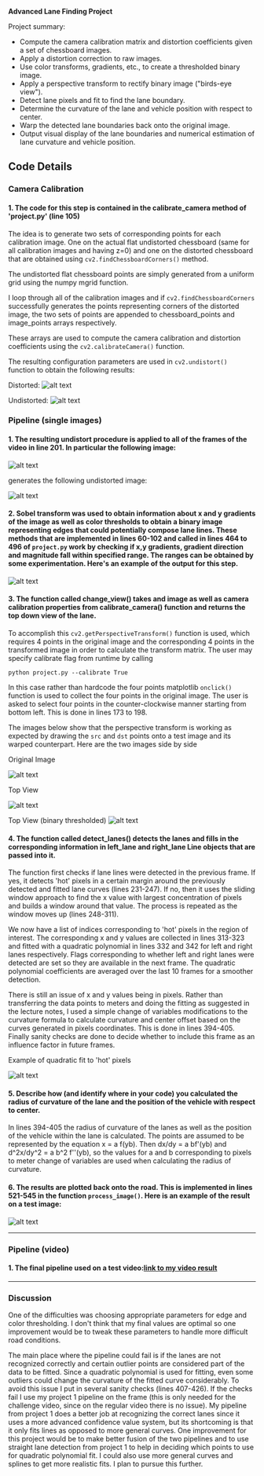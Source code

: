 **Advanced Lane Finding Project**

Project summary:

* Compute the camera calibration matrix and distortion coefficients given a set of chessboard images.
* Apply a distortion correction to raw images.
* Use color transforms, gradients, etc., to create a thresholded binary image.
* Apply a perspective transform to rectify binary image ("birds-eye view").
* Detect lane pixels and fit to find the lane boundary.
* Determine the curvature of the lane and vehicle position with respect to center.
* Warp the detected lane boundaries back onto the original image.
* Output visual display of the lane boundaries and numerical estimation of lane curvature and vehicle position.

[//]: # (Image References)

[image_dist]: ./camera_cal/calibration3.jpg "Distorted"
[image_undist]: ./output_images/undistort_output.jpg "Undistorted"
[image_road_dist]: ./test_images/test3.jpg "Road Transformed"
[image_road_undist]: ./output_images/test3_output.jpg "Road Transformed"
[binary_edge_image]: ./output_images/apply_transforms.jpg "Binary Example"
[road_top_view]: ./output_images/road_top_view.jpg
[top_view_img]: ./output_images/top_view_img.jpg
[image5]: ./output_images/polyfit2.png "Fit Visual"
[image6]: ./output_images/result.jpg "Output"
[video1]: ./project_result.mp4 "Video"

## Code Details

### Camera Calibration

#### 1. The code for this step is contained in the calibrate_camera method of 'project.py' (line 105)  

The idea is to generate two sets of corresponding points for each calibration image.  One on the actual flat undistorted chessboard (same for all calibration images and having z=0) and one on the distorted chessboard that are obtained using `cv2.findChessboardCorners()` method.

The undistorted flat chessboard points are simply generated from a uniform grid using the numpy mgrid function.  

I loop through all of the calibration images and if `cv2.findChessboardCorners` successfully generates the points representing corners of the distorted image, the two sets of points are appended to chessboard_points and image_points arrays respectively.

These arrays are used to compute the camera calibration and distortion coefficients using the `cv2.calibrateCamera()` function.

 The resulting configuration parameters are used in  `cv2.undistort()` function to obtain the following results:

Distorted:
![alt text][image_dist]

Undistorted:
![alt text][image_undist]

### Pipeline (single images)

#### 1. The resulting undistort procedure is applied to all of the frames of the video in line 201.  In particular the following image:

![alt text][image_road_dist]

generates the following undistorted image:

![alt text][image_road_undist]

#### 2. Sobel transform was used to obtain information about x and y gradients of the image as well as color thresholds to obtain a binary image representing edges that could potentially compose lane lines.  These methods that are implemented in lines 60-102 and called in lines 464 to 496 of `project.py` work by checking if x,y gradients, gradient direction and magnitude fall within specified range.  The ranges can be obtained by some experimentation.  Here's an example of the output for this step.

![alt text][binary_edge_image]

#### 3. The function called change_view() takes and image as well as camera calibration properties from calibrate_camera() function and returns the top down view of the lane.

To accomplish this `cv2.getPerspectiveTransform()` function is used, which requires 4 points in the original image and the corresponding 4 points in the transformed image in order to calculate the transform matrix.  The user may specify calibrate flag from runtime by calling

`python project.py --calibrate True`

In this case rather than hardcode the four points matplotlib `onclick()` function is used to collect the four points in the original image. The user is asked to select four points in the counter-clockwise manner starting from bottom left.  This is done in lines 173 to 198.

The images below show that the perspective transform is working as expected by drawing the `src` and `dst` points onto a test image and its warped counterpart.
Here are the two images side by side

Original Image

![alt text][image_road_dist]

Top View

![alt text][top_view_img]

Top View (binary thresholded)
![alt text][road_top_view]

<!-- ![alt text][image4] -->

#### 4. The function called detect_lanes() detects the lanes and fills in the corresponding information in left_lane and right_lane Line objects that are passed into it.

The function first checks if lane lines were detected in the previous frame.  If yes, it detects 'hot' pixels in a certain margin around the previously detected and fitted lane curves (lines 231-247).  If no, then it uses the sliding window approach to find the x value with largest concentration of pixels and builds a window around that value. The process is repeated as the window moves up (lines 248-311).

We now have a list of indices corresponding to 'hot' pixels in the region of interest.  The corresponding x and y values are collected in lines 313-323 and fitted with a quadratic polynomial in lines 332 and 342 for left and right lanes respectively. Flags corresponding to whether left and right lanes were detected are set so they are available in the next frame. The quadratic polynomial coefficients are averaged over the last 10 frames for a smoother detection.

There is still an issue of x and y values being in pixels.  Rather than transferring the data points to meters and doing the fitting as suggested in the lecture notes, I used a simple change of variables modifications to the curvature formula to calculate curvature and center offset based on the curves generated in pixels coordinates.  This is done in lines 394-405.  Finally sanity checks are done to decide whether to include this frame as an influence factor in future frames.

Example of quadratic fit to 'hot' pixels

![alt text][image5]

#### 5. Describe how (and identify where in your code) you calculated the radius of curvature of the lane and the position of the vehicle with respect to center.

In lines 394-405 the radius of curvature of the lanes as well as the position of the vehicle within the lane is calculated. The points are assumed to be represented by the equation x = a f(yb).  Then dx/dy = a bf'(yb) and d^2x/dy^2 = a b^2 f''(yb), so the values for a and b corresponding to pixels to meter change of variables are used when calculating the radius of curvature.

#### 6. The results are plotted back onto the road.  This is implemented in lines 521-545 in the function `process_image()`.  Here is an example of the result on a test image:

![alt text][image6]

---

### Pipeline (video)

#### 1. The final pipeline used on a test video:[link to my video result](./project_result.mp4)

---

### Discussion

One of the difficulties was choosing appropriate parameters for edge and color thresholding.  I don't think that my final values are optimal so one improvement would be to tweak these parameters to handle more difficult road conditions.  

The main place where the pipeline could fail is if the lanes are not recognized correctly and certain outlier points are considered part of the data to be fitted.  Since a quadratic polynomial is used for fitting, even some outliers could change the curvature of the fitted curve considerably.  To avoid this issue I put in several sanity checks (lines 407-426).  If the checks fail I use my project 1 pipeline on the frame (this is only needed for the challenge video, since on the regular video there is no issue). My pipeline from project 1 does a better job at recognizing the correct lanes since it uses a more advanced confidence value system, but its shortcoming is that it only fits lines as opposed to more general curves.  One improvement for this project would be to make better fusion of the two pipelines and to use straight lane detection from project 1 to help in deciding which points to use for quadratic polynomial fit. I could also use more general curves and splines to get more realistic fits. I plan to pursue this further.
